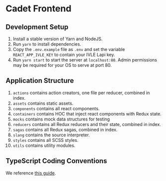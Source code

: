 # Cadet Frontend

## Development Setup

1. Install a stable version of Yarn and NodeJS.
2. Run `yarn` to install dependencies.
3. Copy the `.env.example` file as `.env` and set the variable `REACT_APP_IVLE_KEY`
   to contain your IVLE Lapi key.
4. Run `yarn start` to start the server at `localhost:80`. Admin permissions may
   be required for your OS to serve at port 80.

## Application Structure

1. `actions` contains action creators, one file per reducer, combined in index.
2. `assets` contains static assets.
3. `components` contains all react components.
4. `containers` contains HOC that inject react components with Redux state.
5. `mocks` contains mock data structures for testing
6. `reducers` contains all Redux reducers and their state, combined in index.
7. `sagas` contains all Redux sagas, combined in index.
8. `slang` contains the source interpreter.
9. `styles` contains all SCSS styles.
10. `utils` contains utility modules.

## TypeScript Coding Conventions

We reference [this guide](https://github.com/piotrwitek/react-redux-typescript-guide).
